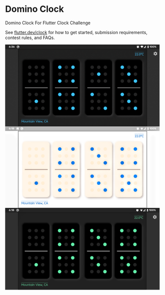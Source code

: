 # Domino Clock

Domino Clock For Flutter Clock Challenge

See [flutter.dev/clock](https://flutter.dev/clock) for how to get started, submission requirements, contest rules, and FAQs.

<img align='center' src='domino_clock/domino_clock.gif' width='500'>
<img align='center' src='domino_clock/domino_light.png' width='500'>
<img align='center' src='domino_clock/domino_dark.png' width='500'>
